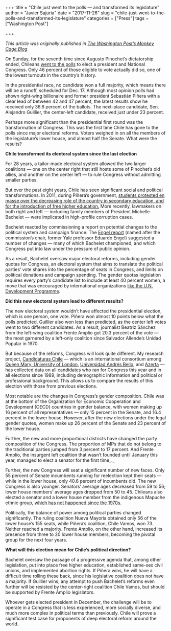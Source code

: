 +++
title = "Chile just went to the polls — and transformed its legislature"
author = "Javier Sajuria"
date = "2017-11-26"
slug = "chile-just-went-to-the-polls-and-transformed-its-legislature"
categories = ["Press"]
tags = ["Washington Post"]

+++

*This article was originally published in [The Washington Post’s Monkey Cage Blog][1]*

On Sunday, for the seventh time since Augusto Pinochet’s dictatorship ended, Chileans [went to the polls][2] to elect a president and National Congress. Only 46 percent of those eligible to vote actually did so, one of the lowest turnouts in the country’s history.

In the presidential race, no candidate won a full majority, which means there will be a runoff, scheduled for Dec. 17. Although most opinion polls had shown right-wing billionaire and former president Sebastián Piñera with a clear lead of between 42 and 47 percent, the latest results show he received only 36.6 percent of the ballots. The next-place candidate, Sen. Alejandro Guillier, the center-left candidate, received just under 23 percent.

Perhaps more significant than the presidential first round was the transformation of Congress. This was the first time Chile has gone to the polls since major electoral reforms. Voters weighed in on all the members of the legislature’s lower house, and almost half the Senate. What were the results?

**Chile transformed its electoral system since the last election**

For 28 years, a tailor-made electoral system allowed the two larger coalitions — one on the center right that still hosts some of Pinochet’s old allies, and another on the center left — to rule Congress without admitting smaller parties.

But over the past eight years, Chile has seen significant social and political transformations. In 2011, during Piñera’s government, [students protested en masse over the decreasing role of the country in secondary education, and for the introduction of free higher education.][3] More recently, lawmakers on both right and left — including family members of President Michelle Bachelet — were implicated in high-profile corruption cases.

Bachelet reacted by commissioning a report on potential changes to the political system and campaign finance. The [Engel report][4] (named after the commission’s chair, former Yale professor Eduardo Engel) suggested a number of changes — many of which Bachelet championed, and which Congress put into law under the pressure of public opinion.

As a result, Bachelet oversaw major electoral reforms, including gender quotas for Congress, an electoral system that aims to translate the political parties’ vote shares into the percentage of seats in Congress, and limits on political donations and campaign spending. The gender quotas legislation requires every party’s candidate list to include at least 40 percent women, a move that was encouraged by international organizations [like the U.N. Development Programme][5].

**Did this new electoral system lead to different results?**

The new electoral system wouldn’t have affected the presidential election, which is one person, one vote. Piñera won almost 10 points below what the polls predicted. Guillier also won less than predicted, as the center left votes went to two different candidates. As a result, journalist Beatriz Sánchez from the left-wing coalition Frente Amplio got 20.3 percent of the vote — the most garnered by a left-only coalition since Salvador Allende’s Unidad Popular in 1970.

But because of the reforms, Congress will look quite different. My research project, [Candidaturas Chile][6] — which is an international consortium among [Queen Mary, University of London][7], [Universidad Andrés Bello][8], and [Azerta][9] — has collected data on all candidates who ran for Congress this year and in all elections since 1989, including demographic information and political or professional background. This allows us to compare the results of this election with those from previous elections.

Most notable are the changes in Congress’s gender composition. Chile was at the bottom of the Organization for Economic Cooperation and Development (OECD) countries in gender balance, with women making up 16 percent of all representatives — only 15 percent in the Senate, and 16.4 percent in the lower house. However, after the new elections under the legal gender quotes, women make up 26 percent of the Senate and 23 percent of the lower house.

Further, the new and more proportional districts have changed the party composition of the Congress. The proportion of MPs that do not belong to the traditional parties jumped from 3 percent to 17 percent. And Frente Amplio, the insurgent left coalition that wasn’t founded until January this year, managed to elect a senator for the first time_._

Further, the new Congress will seat a significant number of new faces. Only 55 percent of Senate incumbents running for reelection kept their seats — while in the lower house, only 40.6 percent of incumbents did. The new Congress is also younger. Senators’ average ages decreased from 59 to 56; lower house members’ average ages dropped from 50 to 45. Chileans also elected a senator and a lower house member from the indigenous Mapuche ethnic group, [which has not happened since the 1970s][10].


Politically, the balance of power among political parties changed significantly. The ruling coalition Nueva Mayoría obtained only 56 of the lower house’s 155 seats, while Piñera’s coalition, Chile Vamos, won 73. Neither reached a majority. Frente Amplio, on the other hand, increased its presence from three to 20 lower house members, becoming the pivotal group for the next four years.

**What will this election mean for Chile’s political direction?**

Bachelet oversaw the passage of a progressive agenda that, among other legislation, put into place free higher education, established same-sex civil unions, and implemented abortion rights. If Piñera wins, he will have a difficult time rolling these back, since his legislative coalition does not have a majority. If Guillier wins, any attempt to push Bachelet’s reforms even further will be resisted by the center-right coalition Chile Vamos, but should be supported by Frente Amplio legislators.

Whoever gets elected president in December, the challenge will be to operate in a Congress that is less experienced, more socially diverse, and much more complex in political terms than previously. Chile will prove a significant test case for proponents of deep electoral reform around the world.

 [1]: https://www.washingtonpost.com/news/monkey-cage/wp/2017/11/21/chile-just-went-to-the-polls-and-transformed-its-legislature/?utm_term=.ba66d4f05cb0
 [2]: http://santiagotimes.cl/2017/11/20/chile-elections-2017-pinera-wins-first-round-of-chile-election-faces-runoff/
 [3]: http://www.bbc.co.uk/news/world-latin-america-14487555
 [4]: http://consejoanticorrupcion.cl/informe/
 [5]: http://www.cl.undp.org/content/chile/es/home/presscenter/articles/2017/03/27/-c-mo-aseguramos-la-participaci-n-de-las-mujeres-en-pol-tica-implementaci-n-del-criterio-de-paridad-en-las-pr-ximas-elecciones-en-chile.html
 [6]: http://www.candidaturaschile.cl/
 [7]: http://www.qmul.ac.uk/
 [8]: http://www.unab.cl/
 [9]: http://www.azerta.cl/
 [10]: http://www.puntofinal.cl/667/rosendo.php